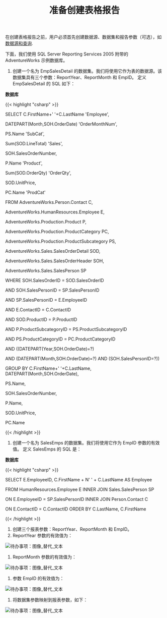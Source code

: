 ﻿---
title: 准备创建表格报告
type: docs
weight: 10
url: /zh/reportingservices/preparing-for-creating-table-report/
---
在创建表格报告之前，用户必须首先创建数据源、数据集和报告参数（可选），如[数据源和查询](/cells/zh/reportingservices/data-sources-and-queries/).

下面，我们使用 SQL Server Reporting Services 2005 附带的 AdventureWorks 示例数据库。

1. 创建一个名为 EmpSalesDetail 的数据集。我们将使用它作为表的数据源。该数据集具有三个参数：ReportYear、ReportMonth 和 EmpID。
定义 EmpSalesDetail 的 SQL 如下：

**数据库**

{{< highlight "csharp" >}}

 SELECT C.FirstName+' '+C.LastName 'Employee',

DATEPART(Month,SOH.OrderDate) 'OrderMonthNum',

PS.Name 'SubCat',

Sum(SOD.LineTotal) 'Sales',

SOH.SalesOrderNumber,

P.Name 'Product',

Sum(SOD.OrderQty) 'OrderQty',

SOD.UnitPrice,

PC.Name 'ProdCat'

FROM AdventureWorks.Person.Contact C,

AdventureWorks.HumanResources.Employee E,

AdventureWorks.Production.Product P,

AdventureWorks.Production.ProductCategory PC,

AdventureWorks.Production.ProductSubcategory PS,

AdventureWorks.Sales.SalesOrderDetail SOD,

AdventureWorks.Sales.SalesOrderHeader SOH,

AdventureWorks.Sales.SalesPerson SP

WHERE SOH.SalesOrderID = SOD.SalesOrderID

AND SOH.SalesPersonID = SP.SalesPersonID

AND SP.SalesPersonID = E.EmployeeID

AND E.ContactID = C.ContactID

AND SOD.ProductID = P.ProductID

AND P.ProductSubcategoryID = PS.ProductSubcategoryID

 AND PS.ProductCategoryID = PC.ProductCategoryID

AND ((DATEPART(Year,SOH.OrderDate)=?)

AND (DATEPART(Month,SOH.OrderDate)=?) AND (SOH.SalesPersonID=?))

GROUP BY C.FirstName+' '+C.LastName, DATEPART(Month,SOH.OrderDate),

 PS.Name,

SOH.SalesOrderNumber,

P.Name,

SOD.UnitPrice,

PC.Name



{{< /highlight >}}

1. 创建一个名为 SalesEmps 的数据集。我们将使用它作为 EmpID 参数的有效值。
定义 SalesEmps 的 SQL 是：

**数据库**

{{< highlight "csharp" >}}

 SELECT  E.EmployeeID,  C.FirstName + N' ' + C.LastName AS Employee

FROM  HumanResources.Employee E INNER JOIN  Sales.SalesPerson SP

ON E.EmployeeID = SP.SalesPersonID INNER JOIN   Person.Contact C

ON E.ContactID = C.ContactID  ORDER BY    C.LastName, C.FirstName



{{< /highlight >}}

1. 创建三个报表参数：ReportYear、ReportMonth 和 EmpID。
 1. ReportYear 参数的有效值为：

![待办事项：图像_替代_文本](preparing-for-creating-table-report_1.png)




1. ReportMonth 参数的有效值为：

![待办事项：图像_替代_文本](preparing-for-creating-table-report_2.png)




1. 参数 EmpID 的有效值为：

![待办事项：图像_替代_文本](preparing-for-creating-table-report_3.png)




1. 将数据集参数映射到报表参数，如下：

![待办事项：图像_替代_文本](preparing-for-creating-table-report_4.png)
